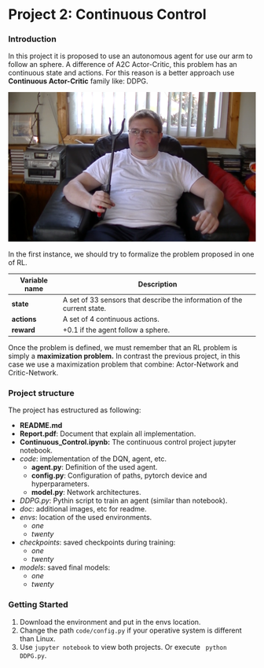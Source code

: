 # Project 2: Continuous Control

### Introduction

In this project it is proposed to use an autonomous agent for use our arm to follow an sphere. A difference of A2C Actor-Critic, this problem has an continuous state and actions. For this reason is a better approach use **Continuous Actor-Critic** family like: DDPG.

![Reacher Project](doc/reacher.png)

In the first instance, we should try to formalize the problem proposed in one of RL.

| Variable name | Description                                                  |
| ------------- | ------------------------------------------------------------ |
| **state**     | A set of 33 sensors that describe the information of the current state. |
| **actions**   | A set of 4 continuous actions.                               |
| **reward**    | +0.1 if the agent follow a sphere.                           |

Once the problem is defined, we must remember that an RL problem is simply a **maximization problem.** In contrast the previous project, in this case we use a maximization problem that combine: Actor-Network and Critic-Network.



### Project structure

The project has estructured as following:

- **README.md**
- **Report.pdf**: Document that explain all implementation.
- **Continuous_Control.ipynb:** The continuous control project jupyter notebook.
- *code*: implementation of the DQN, agent, etc.
  - **agent.py**: Definition of the used agent.
  - **config.py**: Configuration of paths, pytorch device and hyperparameters.
  - **model.py**: Network architectures.
- *DDPG.py*: Pythin script to train an agent (similar than notebook). 
- *doc*: additional images, etc for readme.
- *envs*: location of the used environments.
  - *one*
  - *twenty*
- *checkpoints*: saved checkpoints during training:
  - *one*
  - *twenty*
- *models*: saved final models:
  - *one*
  - *twenty*

### Getting Started

1. Download the environment and put in the envs location.
2. Change the path ```code/config.py```  if your operative system is different than Linux.
3. Use ```jupyter notebook``` to view both projects. Or execute ``` python DDPG.py```.
